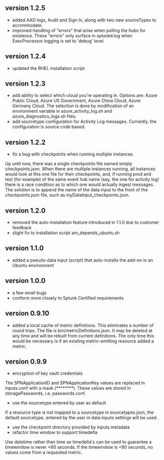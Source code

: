 ## version 1.2.5
* added AAD logs, Audit and Sign In, along with two new sourceTypes to accommodate. 
* improved handling of "errors" that arise when polling the hubs for existence. These "errors" only surface in splunkd.log when ExecProcessor logging is set to 'debug' level.

## version 1.2.4
* updated the RHEL installation script  

## version 1.2.3
* add ability to select which cloud you're operating in. Options are: Azure Public Cloud, Azure US Government, Azure China Cloud, Azure Germany Cloud. The selection is done by modification of an environment variable in azure_activity_log.sh and azure_diagnostics_logs.sh files.
* add sourcetype configuration for Activity Log messages. Currently, the configuration is source code based.

## version 1.2.2
* fix a bug with checkpoints when running multiple instances. 

Up until now, there was a single checkpoints file named simply checkpoints.json. When there are multiple instances running, all instances would look at this one file for their checkpoints, and, if running prod and test (for example) of the same event hub name (say, the one for activity log) there is a race condition as to which one would actually ingest messages. The solution is to append the name of the data input to the front of the checkpoints.json file, such as myDataInput_checkpoints.json. 

## version 1.2.0
* removed the auto-installation feature introduced in 1.1.0 due to customer feedback
* slight fix to installation script am_depends_ubuntu.sh

## version 1.1.0
* added a pseudo-data input (script) that auto-installs the add-on in an Ubuntu environment

## version 1.0.0
* a few small bugs
* conform more closely to Splunk Certified requirements

## version 0.9.10
* added a local cache of metric definitions. This eliminates a number of round trips. The file is bin/metricDefinitions.json. It may be deleted at any time and will be rebuilt from current definitions. The only time this would be necessary is if an existing metric-emitting resource added a metric.

## version 0.9.9
* encryption of key vault credentials

The SPNApplicationID and SPNApplicationKey values are replaced in inputs.conf with a mask (********). These values are stored in storagePasswords, i.e. passwords.conf. 
* use the sourcetype entered by user as default

If a resource type is not mapped to a sourcetype in sourcetypes.json, the default sourcetype, entered by the user in data inputs settings will be used.
* use the checkpoint directory provided by inputs.metadata
* refactor time window to support timedelta

Use datetime rather than time so timedelta's can be used to guarantee a timewindow is never <60 seconds. If the timewindow is <60 seconds, no values come from a requested metric.
